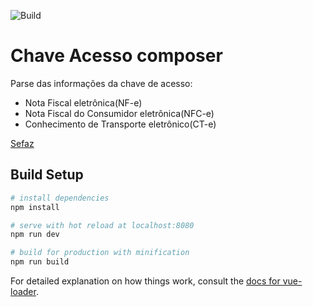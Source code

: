 ![Build](https://github.com/heidiks/nfe-chave-acesso-compose/workflows/Build/badge.svg)

# Chave Acesso composer
Parse das informações da chave de acesso:
  * Nota Fiscal eletrônica(NF-e)
  * Nota Fiscal do Consumidor eletrônica(NFC-e)
  * Conhecimento de Transporte eletrônico(CT-e)

[Sefaz](http://www.nfe.fazenda.gov.br)

## Build Setup

``` bash
# install dependencies
npm install

# serve with hot reload at localhost:8080
npm run dev

# build for production with minification
npm run build
```

For detailed explanation on how things work, consult the [docs for vue-loader](http://vuejs.github.io/vue-loader).

